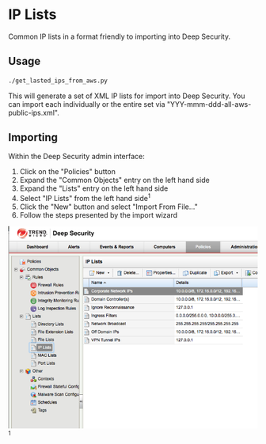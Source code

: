 # IP Lists

Common IP lists in a format friendly to importing into Deep Security.

## Usage

```bash
./get_lasted_ips_from_aws.py
```

This will generate a set of XML IP lists for import into Deep Security. You can import each individually or the entire set via "YYY-mmm-ddd-all-aws-public-ips.xml".

## Importing

Within the Deep Security admin interface:

1. Click on the "Policies" button
1. Expand the "Common Objects" entry on the left hand side
1. Expand the "Lists" entry on the left hand side
1. Select "IP Lists" from the left hand side<sup>1</sup>
1. Click the "New" button and select "Import From File..."
1. Follow the steps presented by the import wizard

![Deep Security importing an IP list](/docs/deep-security-ip-list-import.png)
<sup>1</sup>